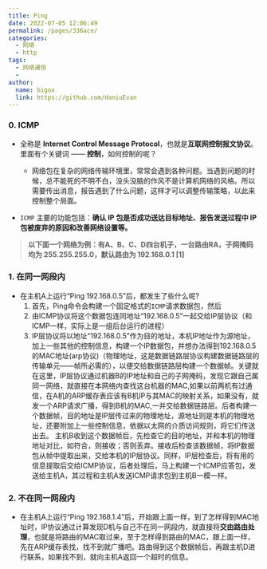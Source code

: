 ```yaml
---
title: Ping
date: 2022-07-05 12:06:49
permalink: /pages/336ace/
categories:
  - 网络
  - http
tags:
  - 网络通信
  - 
author: 
  name: bigox
  link: https://github.com/daniuEvan
---
```

### 0. ICMP 

- 全称是 **Internet Control Message Protocol**，也就是**互联网控制报文协议**。里面有个关键词 —— **控制**，如何控制的呢？
  - 网络包在复杂的网络传输环境里，常常会遇到各种问题。当遇到问题的时候，总不能死的不明不白，没头没脑的作风不是计算机网络的风格。所以需要传出消息，报告遇到了什么问题，这样才可以调整传输策略，以此来控制整个局面。

- `ICMP` 主要的功能包括：**确认 IP 包是否成功送达目标地址、报告发送过程中 IP 包被废弃的原因和改善网络设置等。**



> **以下面一个网络为例：有A、B、C、D四台机子，一台路由RA，子网掩码均为 255.255.255.0，默认路由为 192.168.0.1 [1]**

### 1. 在同一网段内 

- 在主机A上运行“Ping 192.168.0.5”后，都发生了些什么呢? 
  1. 首先，Ping命令会构建一个固定格式的`ICMP`请求数据包，然后
  2. 由ICMP协议将这个数据包连同地址“192.168.0.5”一起交给IP层协议（和ICMP一样，实际上是一组后台运行的进程）
  3. IP层协议将以地址“192.168.0.5”作为目的地址，本机IP地址作为源地址，加上一些其他的控制信息，构建一个IP数据包，并想办法得到192.168.0.5的MAC地址(arp协议)（物理地址，这是数据链路层协议构建数据链路层的传输单元——帧所必需的），以便交给数据链路层构建一个数据帧。关键就在这里，IP层协议通过机器B的IP地址和自己的子网掩码，发现它跟自己属同一网络，就直接在本网络内查找这台机器的MAC,如果以前两机有过通信，在A机的ARP缓存表应该有B机IP与其MAC的映射关系，如果没有，就发一个ARP请求广播，得到B机的MAC,一并交给数据链路层。后者构建一个数据帧，目的地址是IP层传过来的物理地址，源地址则是本机的物理地址，还要附加上一些控制信息，依据以太网的介质访问规则，将它们传送出去。 主机B收到这个数据帧后，先检查它的目的地址，并和本机的物理地址对比，如符合，则接收；否则丢弃。接收后检查该数据帧，将IP数据包从帧中提取出来，交给本机的IP层协议。同样，IP层检查后，将有用的信息提取后交给ICMP协议，后者处理后，马上构建一个ICMP应答包，发送给主机A，其过程和主机A发送ICMP请求包到主机B一模一样。 

### 2. 不在同一网段内 

- 在主机A上运行“Ping 192.168.1.4”后，开始跟上面一样，到了怎样得到MAC地址时，IP协议通过计算发现D机与自己不在同一网段内，就直接将**交由路由处理**，也就是将路由的MAC取过来，至于怎样得到路由的MAC，跟上面一样，先在ARP缓存表找，找不到就广播吧。路由得到这个数据帧后，再跟主机D进行联系，如果找不到，就向主机A返回一个超时的信息。